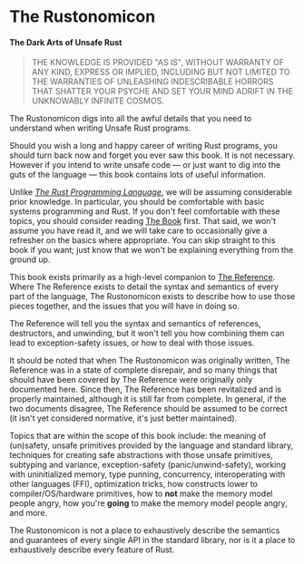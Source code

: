 # The Rustonomicon

#### The Dark Arts of Unsafe Rust

> THE KNOWLEDGE IS PROVIDED "AS IS", WITHOUT WARRANTY OF ANY KIND, EXPRESS OR IMPLIED,
INCLUDING BUT NOT LIMITED TO THE WARRANTIES OF UNLEASHING INDESCRIBABLE HORRORS THAT
SHATTER YOUR PSYCHE AND SET YOUR MIND ADRIFT IN THE UNKNOWABLY INFINITE COSMOS.

The Rustonomicon digs into all the awful details that you need to understand when
writing Unsafe Rust programs.

Should you wish a long and happy career of writing Rust programs, you should
turn back now and forget you ever saw this book. It is not necessary. However
if you intend to write unsafe code — or just want to dig into the guts of the
language — this book contains lots of useful information.

Unlike *[The Rust Programming Language][trpl]*, we will be assuming considerable
prior knowledge. In particular, you should be comfortable with basic systems
programming and Rust. If you don't feel comfortable with these topics, you
should consider reading [The Book][trpl] first. That said, we won't assume you
have read it, and we will take care to occasionally give a refresher on the
basics where appropriate. You can skip straight to this book if you want;
just know that we won't be explaining everything from the ground up.

This book exists primarily as a high-level companion to [The Reference][ref].
Where The Reference exists to detail the syntax and semantics of every part of
the language, The Rustonomicon exists to describe how to use those pieces together,
and the issues that you will have in doing so.

The Reference will tell you the syntax and semantics of references, destructors, and
unwinding, but it won't tell you how combining them can lead to exception-safety
issues, or how to deal with those issues.

It should be noted that when The Rustonomicon was originally written, The
Reference was in a state of complete disrepair, and so many things that should
have been covered by The Reference were originally only documented here. Since
then, The Reference has been revitalized and is properly maintained, although
it is still far from complete. In general, if the two documents disagree, The
Reference should be assumed to be correct (it isn't yet considered normative,
it's just better maintained).

Topics that are within the scope of this book include: the meaning of (un)safety,
unsafe primitives provided by the language and standard library, techniques for
creating safe abstractions with those unsafe primitives, subtyping and variance,
exception-safety (panic/unwind-safety), working with uninitialized memory,
type punning, concurrency, interoperating with other languages (FFI),
optimization tricks, how constructs lower to compiler/OS/hardware primitives,
how to **not** make the memory model people angry, how you're **going** to make the
memory model people angry, and more.

The Rustonomicon is not a place to exhaustively describe the semantics and guarantees
of every single API in the standard library, nor is it a place to exhaustively describe
every feature of Rust.

[trpl]: ../book/index.html
[ref]: ../reference/index.html
